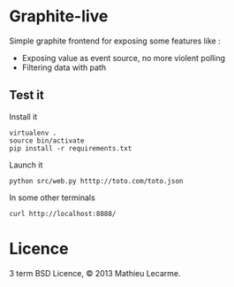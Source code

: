 Graphite-live
=============

Simple graphite frontend for exposing some features like :
 * Exposing value as event source, no more violent polling
 * Filtering data with path

Test it
-------

Install it

    virtualenv .
    source bin/activate
    pip install -r requirements.txt

Launch it

    python src/web.py htttp://toto.com/toto.json

In some other terminals

    curl http://localhost:8888/


Licence
=======

3 term BSD Licence, © 2013 Mathieu Lecarme.
